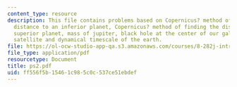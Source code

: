 ```yaml
---
content_type: resource
description: This file contains problems based on Copernicus? method of finding the
  distance to an inferior planet, Copernicus? method of finding the distance to a
  superior planet, mass of jupiter, black hole at the center of our galaxy, geosynchronous
  satellite and dynamical timescale of the earth.
file: https://ol-ocw-studio-app-qa.s3.amazonaws.com/courses/8-282j-introduction-to-astronomy-spring-2006/ff556f5b15461c985c0c537ce51ebdef_ps2.pdf
file_type: application/pdf
resourcetype: Document
title: ps2.pdf
uid: ff556f5b-1546-1c98-5c0c-537ce51ebdef
---
```

